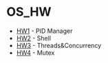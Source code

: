 # OS_HW

* [HW1](HW1) - PID Manager
* [HW2](HW2) - Shell
* [HW3](HW3) - Threads&Concurrency
* [HW4](HW4) - Mutex
